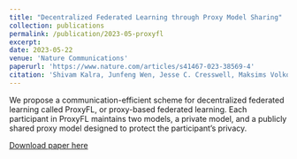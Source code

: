 ```yaml
---
title: "Decentralized Federated Learning through Proxy Model Sharing"
collection: publications
permalink: /publication/2023-05-proxyfl
excerpt: 
date: 2023-05-22
venue: 'Nature Communications'
paperurl: 'https://www.nature.com/articles/s41467-023-38569-4'
citation: 'Shivam Kalra, Junfeng Wen, Jesse C. Cresswell, Maksims Volkovs, and Hamid R. Tizhoosh. Decentralized federated learning through proxy model sharing. Nature Communications 14, 2899, 2023.'
---
```

We propose a communication-efficient scheme for decentralized federated learning called ProxyFL, or proxy-based federated learning. Each participant in ProxyFL maintains two models, a private model, and a publicly shared proxy model designed to protect the participant’s privacy.

[Download paper here](https://www.nature.com/articles/s41467-023-38569-4.pdf)